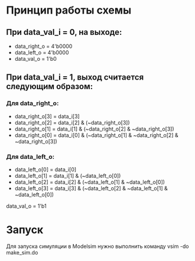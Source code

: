 # Принцип работы схемы
## При data_val_i = 0, на выходе:
- data_right_o = 4'b0000
- data_left_o = 4'b0000
- data_val_o = 1'b0

## При data_val_i = 1, выход считается следующим образом:
### Для data_right_o:
- data_right_o[3] = data_i[3]
- data_right_o[2] = data_i[2] & (~data_right_o[3])
- data_right_o[1] = data_i[1] & (~data_right_o[2] & ~data_right_o[3])
- data_right_o[0] = data_i[0] & (~data_right_o[1] & ~data_right_o[2] & ~data_right_o[3])

### Для data_left_o:
- data_left_o[0] = data_i[0]
- data_left_o[1] = data_i[1] & (~data_left_o[0])
- data_left_o[2] = data_i[2] & (~data_left_o[1] & ~data_left_o[0])
- data_left_o[3] = data_i[3] & (~data_left_o[2] & ~data_left_o[1] & ~data_left_o[0])

data_val_o = 1'b1

# Запуск
Для запуска симуляции в Modelsim нужно выполнить команду vsim -do make_sim.do

